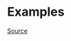 


# Examples


[Source](http://www.rubydoc.info/gems/rubocop/RuboCop/Cop/Lint/DeprecatedClassMethods)